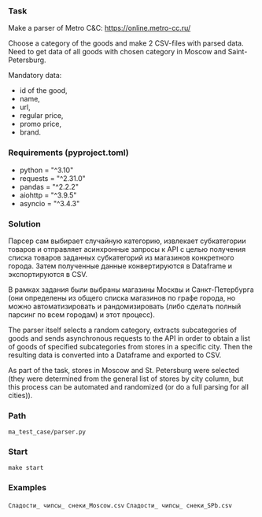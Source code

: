 ### Task

Make a parser of Metro C&C: https://online.metro-cc.ru/

Choose a category of the goods and make 2 CSV-files with parsed data.
Need to get data of all goods with chosen category in Moscow and Saint-Petersburg.

Mandatory data: 
- id of the good, 
- name, 
- url, 
- regular price, 
- promo price, 
- brand.

### Requirements (pyproject.toml)
- python = "^3.10"
- requests = "^2.31.0"
- pandas = "^2.2.2"
- aiohttp = "^3.9.5"
- asyncio = "^3.4.3"

### Solution
Парсер сам выбирает случайную категорию, извлекает субкатегории товаров и отправляет асинхронные запросы к API с целью получения списка товаров заданных субкатегорий из магазинов конкретного города. Затем полученные данные конвертируются в Dataframe и экспортируются в CSV.

В рамках задания были выбраны магазины Москвы и Санкт-Петербурга (они определены из общего списка магазинов по графе города, но можно автоматизировать и рандомизировать (либо сделать полный парсинг по всем городам) и этот процесс).

The parser itself selects a random category, extracts subcategories of goods and sends asynchronous requests to the API in order to obtain a list of goods of specified subcategories from stores in a specific city. Then the resulting data is converted into a Dataframe and exported to CSV.

As part of the task, stores in Moscow and St. Petersburg were selected (they were determined from the general list of stores by city column, but this process can be automated and randomized (or do a full parsing for all cities)).

### Path
```ma_test_case/parser.py```

### Start
```make start```

### Examples
```Сладости_ чипсы_ снеки_Moscow.csv```
```Сладости_ чипсы_ снеки_SPb.csv```